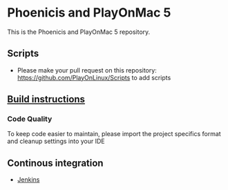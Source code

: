 # Phoenicis and PlayOnMac 5
This is the Phoenicis and PlayOnMac 5 repository.

## Scripts
* Please make your pull request on this repository: https://github.com/PlayOnLinux/Scripts to add scripts

## [Build instructions](https://github.com/PlayOnLinux/POL-POM-5/wiki/Build)

### Code Quality
To keep code easier to maintain, please import the project specifics format and cleanup settings into your IDE
	
## Continous integration
* [Jenkins](http://www.playonlinux.org:8080)
